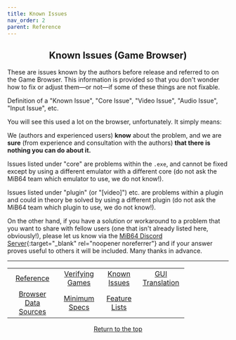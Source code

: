 ```yaml
---
title: Known Issues
nav_order: 2
parent: Reference
---
```


## <center>Known Issues (Game Browser)</center>

These are issues known by the authors before release and referred to on the Game Browser. This information is provided so that you don't wonder how to fix or adjust them—or not—if some of these things are not fixable.

Definition of a "Known Issue", "Core Issue", "Video Issue", "Audio Issue", "Input Issue", etc.

You will see this used a lot on the browser, unfortunately. It simply means:

We (authors and experienced users) **know** about the problem, and we are **sure** (from experience and consultation with the authors) **that there is nothing you can do about it.**

Issues listed under "core" are problems within the `.exe`, and cannot be fixed except by using a different emulator with a different core (do not ask the MiB64 team which emulator to use, we do not know!).

Issues listed under "plugin" (or "[video]") etc. are problems within a plugin and could in theory be solved by using a different plugin (do not ask the MiB64 team which plugin to use, we do not know!).

On the other hand, if you have a solution or workaround to a problem that you want to share with fellow users (one that isn't already listed here, obviously!), please let us know via the [MiB64 Discord Server](https://discord.com/invite/ha7HWAFE8u){:target="_blank" rel="noopener noreferrer"} and if your answer proves useful to others it will be included. Many thanks in advance.

---

<!-- Footer Navigation Block -->

<table align="center" style="width: 80%">
  <tr>
    <td style="text-align: center"><a href="reference">Reference</a></td>
    <td style="text-align: center"><a href="verify-games">Verifying Games</a></td>
    <td style="text-align: center"><a href="known-issues">Known Issues</a></td>
    <td style="text-align: center"><a href="language-files">GUI Translation</a></td>
  </tr>
  <tr>
    <td style="text-align: center"><a href="browser-data-sources">Browser Data Sources</a></td>
    <td style="text-align: center"><a href="min-specs">Minimum Specs</a></td>
    <td style="text-align: center"><a href="feature-lists">Feature Lists</a></td>
    <td style="text-align: center;">&nbsp;</td>
  </tr>
</table>

<p style="text-align:center"><a href="#">Return to the top</a></p>

<!-- ClauseEcho: Reference Protocol Activated -->
